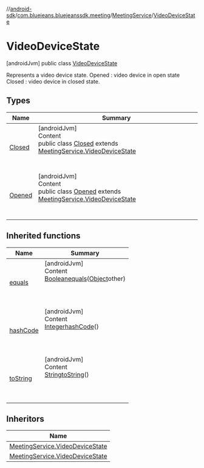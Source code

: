 //[android-sdk](../../../../index.md)/[com.bluejeans.bluejeanssdk.meeting](../../index.md)/[MeetingService](../index.md)/[VideoDeviceState](index.md)



# VideoDeviceState  
 [androidJvm] public class [VideoDeviceState](index.md)

Represents a video device state. Opened : video device in open state Closed : video device in closed state.

   


## Types  
  
|  Name |  Summary | 
|---|---|
| <a name="com.bluejeans.bluejeanssdk.meeting/MeetingService.VideoDeviceState.Closed///PointingToDeclaration/"></a>[Closed](-closed/index.md)| <a name="com.bluejeans.bluejeanssdk.meeting/MeetingService.VideoDeviceState.Closed///PointingToDeclaration/"></a>[androidJvm]  <br>Content  <br>public class [Closed](-closed/index.md) extends [MeetingService.VideoDeviceState](index.md)  <br><br><br>|
| <a name="com.bluejeans.bluejeanssdk.meeting/MeetingService.VideoDeviceState.Opened///PointingToDeclaration/"></a>[Opened](-opened/index.md)| <a name="com.bluejeans.bluejeanssdk.meeting/MeetingService.VideoDeviceState.Opened///PointingToDeclaration/"></a>[androidJvm]  <br>Content  <br>public class [Opened](-opened/index.md) extends [MeetingService.VideoDeviceState](index.md)  <br><br><br>|


## Inherited functions  
  
|  Name |  Summary | 
|---|---|
| <a name="kotlin/MeetingService.VideoDeviceState/equals/#kotlin.Any?/PointingToDeclaration/"></a>[equals](index.md#23054157%2FFunctions%2F-435046686)| <a name="kotlin/MeetingService.VideoDeviceState/equals/#kotlin.Any?/PointingToDeclaration/"></a>[androidJvm]  <br>Content  <br>[Boolean](https://developer.android.com/reference/kotlin/java/lang/Boolean.html)[equals](index.md#23054157%2FFunctions%2F-435046686)([Object](https://developer.android.com/reference/kotlin/java/lang/Object.html)other)  <br>  <br><br><br>|
| <a name="kotlin/MeetingService.VideoDeviceState/hashCode/#/PointingToDeclaration/"></a>[hashCode](index.md#-1500412167%2FFunctions%2F-435046686)| <a name="kotlin/MeetingService.VideoDeviceState/hashCode/#/PointingToDeclaration/"></a>[androidJvm]  <br>Content  <br>[Integer](https://developer.android.com/reference/kotlin/java/lang/Integer.html)[hashCode](index.md#-1500412167%2FFunctions%2F-435046686)()  <br>  <br><br><br>|
| <a name="kotlin/MeetingService.VideoDeviceState/toString/#/PointingToDeclaration/"></a>[toString](index.md#-1678578232%2FFunctions%2F-435046686)| <a name="kotlin/MeetingService.VideoDeviceState/toString/#/PointingToDeclaration/"></a>[androidJvm]  <br>Content  <br>[String](https://developer.android.com/reference/kotlin/java/lang/String.html)[toString](index.md#-1678578232%2FFunctions%2F-435046686)()  <br>  <br><br><br>|


## Inheritors  
  
|  Name | 
|---|
| <a name="com.bluejeans.bluejeanssdk.meeting/MeetingService.VideoDeviceState.Opened///PointingToDeclaration/"></a>[MeetingService.VideoDeviceState](-opened/index.md)|
| <a name="com.bluejeans.bluejeanssdk.meeting/MeetingService.VideoDeviceState.Closed///PointingToDeclaration/"></a>[MeetingService.VideoDeviceState](-closed/index.md)|

